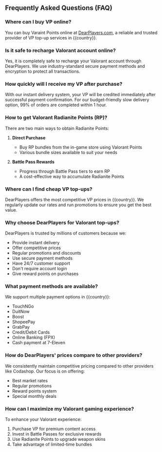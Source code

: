 ## Frequently Asked Questions (FAQ)

### Where can I buy VP online?
You can buy Varaint Points online at [DearPlayers.com](https://www.dearplayers.com/{{channel}}/products/valorant), a reliable and trusted provider of VP top-up services in {{country}}.

### Is it safe to recharge Valorant account online? 
Yes, it is completely safe to recharge your Valorant account through DearPlayers. We use industry-standard secure payment methods and encryption to protect all transactions.

### How quickly will I receive my VP after purchase?
With our instant delivery system, your VP will be credited immediately after successful payment confirmation. For our budget-friendly slow delivery option, 99% of orders are completed within 1 hour.

### How to get Valorant Radianite Points (RP)?
There are two main ways to obtain Radianite Points:

1. **Direct Purchase**
   - Buy RP bundles from the in-game store using Valorant Points
   - Various bundle sizes available to suit your needs

2. **Battle Pass Rewards** 
   - Progress through Battle Pass tiers to earn RP
   - A cost-effective way to accumulate Radianite Points

### Where can I find cheap VP top-ups?
DearPlayers offers the most competitive VP prices in {{country}}. We regularly update our rates and run promotions to ensure you get the best value.

### Why choose DearPlayers for Valorant top-ups?
DearPlayers is trusted by millions of customers because we:
- Provide instant delivery
- Offer competitive prices
- Regular promotions and discounts
- Use secure payment methods
- Have 24/7 customer support
- Don't require account login
- Give reward points on purchases

### What payment methods are available?
We support multiple payment options in {{country}}:
- TouchNGo
- DuitNow
- Boost
- ShopeePay
- GrabPay
- Credit/Debit Cards
- Online Banking (FPX)
- Cash payment at 7-Eleven

### How do DearPlayers' prices compare to other providers?
We consistently maintain competitive pricing compared to other providers like Codashop. Our focus is on offering:
- Best market rates
- Regular promotions
- Reward points system
- Special monthly deals

### How can I maximize my Valorant gaming experience?
To enhance your Valorant experience:
1. Purchase VP for premium content access
2. Invest in Battle Passes for exclusive rewards
3. Use Radianite Points to upgrade weapon skins
4. Take advantage of limited-time bundles

